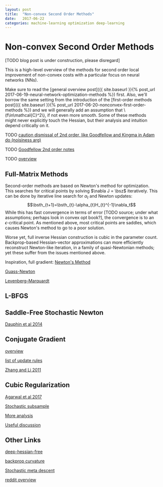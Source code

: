```yaml
---
layout: post
title:  "Non-convex Second Order Methods"
date:   2017-06-22
categories: machine-learning optimization deep-learning
---
```


# Non-convex Second Order Methods

[TODO blog post is under construction, please disregard]

This is a high-level overview of the methods for second order local improvement of non-convex costs with a particular focus on neural networks (NNs).

Make sure to read the [general overview post]({{ site.baseurl }}{% post_url 2017-06-19-neural-network-optimization-methods %}) first. Also, we'll borrow the same setting from the introduction of the [first-order methods post]({{ site.baseurl }}{% post_url 2017-06-20-nonconvex-first-order-methods %}) and we will generally add an assumption that \\(f\in\mathcal{C}^2\\), if not even more smooth. Some of these methods might never explicitly touch the Hessian, but their analysis and intuition depend critically on it.

TODO [caution dismissal of 2nd order, like Goodfellow and Kingma in Adam do (noisiness arg)](https://stats.stackexchange.com/questions/253632/why-is-newtons-method-not-widely-used-in-machine-learning/253655)

TODO [Goodfellow 2nd order notes](http://www.deeplearningbook.org/contents/optimization.html)

TODO [overview](https://arxiv.org/abs/1706.03131)

## Full-Matrix Methods


Second-order methods are based on Newton's method for optimization. This searches for critical points by solving $\nabla J = \bsz$ iteratively. This can be done by iterative line search for $\alpha_t$ and Newton updates:
$$\bsth_{t+1}=\bsth_{t}-\alpha_{t}H_{t}^{-1}\nabla_t$$
While this has fast convergence in terms of error [TODO source; under what assumptions; perhaps look in convex opt book?], the convergence is to an $\epsilon$-critical point. As mentioned above, most critical points are saddles, which causes Newton's method to go to a poor solution.

Worse yet, full inverse Hessian construction is cubic in the parameter count. Backprop-based Hessian-vector approximations can more efficiently reconstruct Newton-like iteration, in a family of quasi-Newtonian methods; yet these suffer from the issues mentioned above.


Inspiration, full gradient: [Newton's Method](https://en.wikipedia.org/wiki/Newton%27s_method_in_optimization)

[Guass-Newton](https://en.wikipedia.org/wiki/Gauss%E2%80%93Newton_algorithm)

[Levenberg–Marquardt](https://en.wikipedia.org/wiki/Levenberg%E2%80%93Marquardt_algorithm)

## L-BFGS

## Saddle-Free Stochastic Newton

[Dauphin et al 2014](https://arxiv.org/abs/1406.2572)

## Conjugate Gradient

[overview](https://www.cs.cmu.edu/~quake-papers/painless-conjugate-gradient.pdf)

[list of update rules](https://en.wikipedia.org/wiki/Nonlinear_conjugate_gradient_method)

[Zhang and Li 2011](http://www.sciencedirect.com/science/article/pii/S0096300311007016)

## Cubic Regularization

[Agarwal et al 2017](https://arxiv.org/abs/1611.01146)

[Stochastic subsample](https://arxiv.org/abs/1705.05933)

[More analysis](https://link.springer.com/article/10.1007%2Fs10107-006-0706-8)

[Useful discussion](https://arxiv.org/pdf/1702.00763.pdf)

## Other Links

[deep-hessian-free](http://www.cs.toronto.edu/~jmartens/docs/Deep_HessianFree.pdf)

[backprop curvature](https://pdfs.semanticscholar.org/126a/a4a6d5775957b89944f958bd3307322b3348.pdf)

[Stochastic meta descent](https://pdfs.semanticscholar.org/42e2/1cd78f578fa6ce61b06b99848697da85ed76.pdf)

[reddit overview](https://www.reddit.com/r/MachineLearning/comments/6ls0s9/d_why_isnt_hessianfree_optimization_more_popular/)
